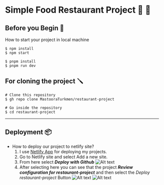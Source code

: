 # Simple Food Restaurant Project 🍔 🌭

## Before you Begin 🔨

How to start your project in local machine

```
$ npm install
$ npm start
````

```
$ pnpm install
$ pnpm run dev
```

## For cloning the project 🪛

```
# Clone this repository
$ gh repo clone MastooraTurkmen/restaurant-project

# Go inside the repository
$ cd restaurant-project

```

------

## Deployment 📦

+ How to deploy our project to netlify site?
   1. I use [Netlify App](https://app.netlify.com/) for deploying my projects.
   2. Go to Netlify site and select Add a new site.
   3. From here select **_Deploy with Github_**
       ![Alt text](image.png)
   4. After selecting here you can see that the project **_Review configuration for restaurant-project_** and then select the _Deploy restaurant-project_ Button
       ![Alt text](image-1.png)
       ![Alt text](image-2.png)


